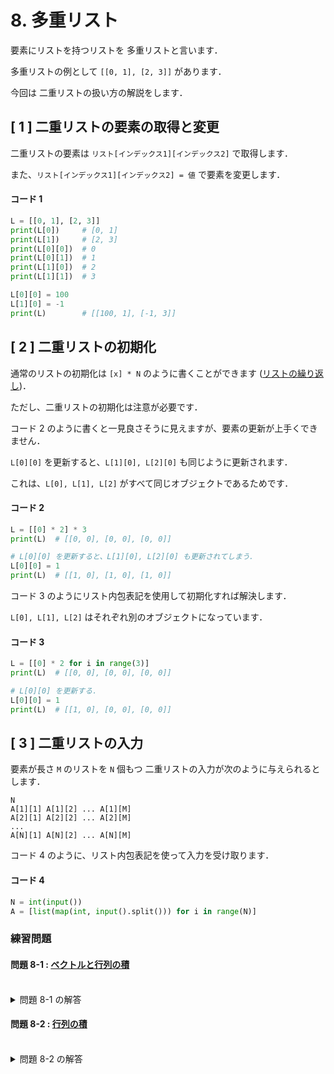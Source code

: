 # 8. 多重リスト

要素にリストを持つリストを 多重リストと言います．

多重リストの例として `[[0, 1], [2, 3]]` があります．

今回は 二重リストの扱い方の解説をします．

## [ 1 ] 二重リストの要素の取得と変更

二重リストの要素は `リスト[インデックス1][インデックス2]` で取得します．

また、`リスト[インデックス1][インデックス2] = 値` で要素を変更します．

#### コード 1

``` py
L = [[0, 1], [2, 3]]
print(L[0])     # [0, 1]
print(L[1])     # [2, 3]
print(L[0][0])  # 0
print(L[0][1])  # 1
print(L[1][0])  # 2
print(L[1][1])  # 3

L[0][0] = 100
L[1][0] = -1
print(L)        # [[100, 1], [-1, 3]]
```

## [ 2 ] 二重リストの初期化

通常のリストの初期化は `[x] * N` のように書くことができます ([リストの繰り返し](./07.md#リストの繰り返し))．

ただし、二重リストの初期化は注意が必要です．

コード 2 のように書くと一見良さそうに見えますが、要素の更新が上手くできません．

`L[0][0]` を更新すると、`L[1][0], L[2][0]` も同じように更新されます．

これは、`L[0], L[1], L[2]` がすべて同じオブジェクトであるためです．

#### コード 2

``` py
L = [[0] * 2] * 3
print(L)  # [[0, 0], [0, 0], [0, 0]]

# L[0][0] を更新すると、L[1][0], L[2][0] も更新されてしまう．
L[0][0] = 1
print(L)  # [[1, 0], [1, 0], [1, 0]]
```

コード 3 のようにリスト内包表記を使用して初期化すれば解決します．

`L[0], L[1], L[2]` はそれぞれ別のオブジェクトになっています．

#### コード 3

``` py
L = [[0] * 2 for i in range(3)]
print(L)  # [[0, 0], [0, 0], [0, 0]]

# L[0][0] を更新する．
L[0][0] = 1
print(L)  # [[1, 0], [0, 0], [0, 0]]
```

## [ 3 ] 二重リストの入力

要素が長さ `M` のリストを `N` 個もつ 二重リストの入力が次のように与えられるとします．

``` in
N
A[1][1] A[1][2] ... A[1][M]
A[2][1] A[2][2] ... A[2][M]
...
A[N][1] A[N][2] ... A[N][M]
```

コード 4 のように、リスト内包表記を使って入力を受け取ります．

#### コード 4

``` py
N = int(input())
A = [list(map(int, input().split())) for i in range(N)]
```

### 練習問題

#### 問題 8-1 : [ベクトルと行列の積](https://onlinejudge.u-aizu.ac.jp/courses/lesson/2/ITP1/6/ITP1_6_D)

<br>
<details><summary>問題 8-1 の解答</summary><div>

``` py
n, m = map(int, input().split())
a = [list(map(int, input().split())) for i in range(n)]
b = [int(input()) for i in range(m)]

c = [0] * n
for i in range(n):
    for j in range(m):
        c[i] += a[i][j] * b[j]
    print(c[i])
```

</div></details>

#### 問題 8-2 : [行列の積](https://onlinejudge.u-aizu.ac.jp/courses/lesson/2/ITP1/7/ITP1_7_D)

<br>
<details><summary>問題 8-2 の解答</summary><div>

``` py
n, m, l = map(int, input().split())
a = [list(map(int, input().split())) for i in range(n)]
b = [list(map(int, input().split())) for i in range(m)]

c = [[0] * l for i in range(n)]
for i in range(n):
    for j in range(l):
        for k in range(m):
            c[i][j] += a[i][k] * b[k][j]
    print(*c[i])
```

</div></details>

